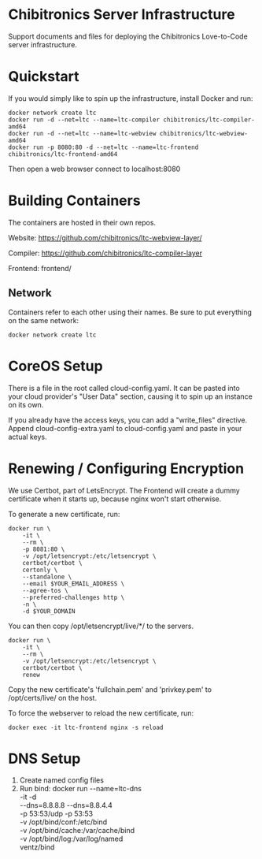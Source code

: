 Chibitronics Server Infrastructure
===========================

Support documents and files for deploying the Chibitronics Love-to-Code
server infrastructure.


Quickstart
==========

If you would simply like to spin up the infrastructure, install Docker and run:

    docker network create ltc
    docker run -d --net=ltc --name=ltc-compiler chibitronics/ltc-compiler-amd64
    docker run -d --net=ltc --name=ltc-webview chibitronics/ltc-webview-amd64
    docker run -p 8080:80 -d --net=ltc --name=ltc-frontend chibitronics/ltc-frontend-amd64

Then open a web browser connect to localhost:8080

Building Containers
===================

The containers are hosted in their own repos.

Website: https://github.com/chibitronics/ltc-webview-layer/

Compiler: https://github.com/chibitronics/ltc-compiler-layer

Frontend: frontend/

Network
-------

Containers refer to each other using their names.  Be sure to put everything on the same network:

    docker network create ltc


CoreOS Setup
============

There is a file in the root called cloud-config.yaml.  It can be pasted into your cloud provider's "User Data" section, causing it to spin up an instance on its own.

If you already have the access keys, you can add a "write_files" directive.  Append cloud-config-extra.yaml to cloud-config.yaml and paste in your actual keys.

Renewing / Configuring Encryption
=================================

We use Certbot, part of LetsEncrypt.  The Frontend will create a dummy certificate when it starts up, because nginx won't start otherwise.

To generate a new certificate, run:

    docker run \
        -it \
        --rm \
        -p 8081:80 \
        -v /opt/letsencrypt:/etc/letsencrypt \
        certbot/certbot \
        certonly \
        --standalone \
        --email $YOUR_EMAIL_ADDRESS \
        --agree-tos \
        --preferred-challenges http \
        -n \
        -d $YOUR_DOMAIN

You can then copy /opt/letsencrypt/live/*/ to the servers.

    docker run \
        -it \
        --rm \
        -v /opt/letsencrypt:/etc/letsencrypt \
        certbot/certbot \
        renew

Copy the new certificate's 'fullchain.pem' and 'privkey.pem' to /opt/certs/live/ on the host.

To force the webserver to reload the new certificate, run:

    docker exec -it ltc-frontend nginx -s reload

DNS Setup
=========

1. Create named config files
2. Run bind: docker run --name=ltc-dns \
-it -d \
--dns=8.8.8.8 --dns=8.8.4.4 \
-p 53:53/udp -p 53:53 \
-v /opt/bind/conf:/etc/bind \
-v /opt/bind/cache:/var/cache/bind \
-v /opt/bind/log:/var/log/named \
ventz/bind
